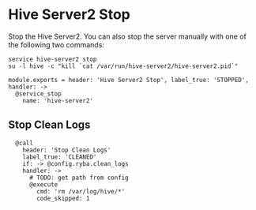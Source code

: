 
# Hive Server2 Stop

Stop the Hive Server2. You can also stop the server manually with one of
the following two commands:

```
service hive-server2 stop
su -l hive -c "kill `cat /var/run/hive-server2/hive-server2.pid`"
```
  
    module.exports = header: 'Hive Server2 Stop', label_true: 'STOPPED', handler: ->
      @service_stop
        name: 'hive-server2'

## Stop Clean Logs

      @call
        header: 'Stop Clean Logs'
        label_true: 'CLEANED'
        if: -> @config.ryba.clean_logs
        handler: ->
          # TODO: get path from config
          @execute
            cmd: 'rm /var/log/hive/*'
            code_skipped: 1
